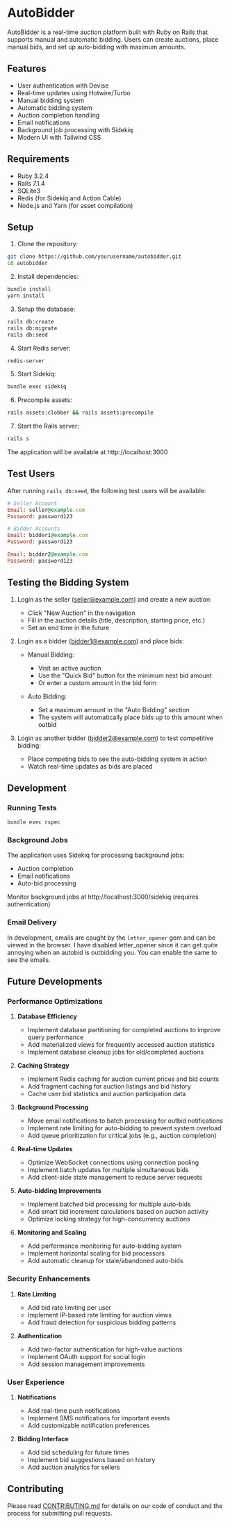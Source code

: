 # AutoBidder

AutoBidder is a real-time auction platform built with Ruby on Rails that supports manual and automatic bidding. Users can create auctions, place manual bids, and set up auto-bidding with maximum amounts.

## Features

- User authentication with Devise
- Real-time updates using Hotwire/Turbo
- Manual bidding system
- Automatic bidding system
- Auction completion handling
- Email notifications
- Background job processing with Sidekiq
- Modern UI with Tailwind CSS

## Requirements

- Ruby 3.2.4
- Rails 7.1.4
- SQLite3
- Redis (for Sidekiq and Action Cable)
- Node.js and Yarn (for asset compilation)

## Setup

1. Clone the repository:
```bash
git clone https://github.com/yourusername/autobidder.git
cd autobidder
```

2. Install dependencies:
```bash
bundle install
yarn install
```

3. Setup the database:
```bash
rails db:create
rails db:migrate
rails db:seed
```

4. Start Redis server:
```bash
redis-server
```

5. Start Sidekiq:
```bash
bundle exec sidekiq
```

6. Precompile assets:
```bash
rails assets:clobber && rails assets:precompile
```

7. Start the Rails server:
```bash
rails s
```

The application will be available at http://localhost:3000

## Test Users

After running `rails db:seed`, the following test users will be available:

```ruby
# Seller Account
Email: seller@example.com
Password: password123

# Bidder Accounts
Email: bidder1@example.com
Password: password123

Email: bidder2@example.com
Password: password123
```

## Testing the Bidding System

1. Login as the seller (seller@example.com) and create a new auction:
   - Click "New Auction" in the navigation
   - Fill in the auction details (title, description, starting price, etc.)
   - Set an end time in the future

2. Login as a bidder (bidder1@example.com) and place bids:
   - Manual Bidding:
     - Visit an active auction
     - Use the "Quick Bid" button for the minimum next bid amount
     - Or enter a custom amount in the bid form

   - Auto Bidding:
     - Set a maximum amount in the "Auto Bidding" section
     - The system will automatically place bids up to this amount when outbid

3. Login as another bidder (bidder2@example.com) to test competitive bidding:
   - Place competing bids to see the auto-bidding system in action
   - Watch real-time updates as bids are placed

## Development

### Running Tests

```bash
bundle exec rspec
```

### Background Jobs

The application uses Sidekiq for processing background jobs:

- Auction completion
- Email notifications
- Auto-bid processing

Monitor background jobs at http://localhost:3000/sidekiq (requires authentication)

### Email Delivery

In development, emails are caught by the `letter_opener` gem and can be viewed in the browser.
I have disabled letter_opener since it can get quite annoying when an autobid is outbidding you. You can enable the same to see the emails.

## Future Developments

### Performance Optimizations
1. **Database Efficiency**
   - Implement database partitioning for completed auctions to improve query performance
   - Add materialized views for frequently accessed auction statistics
   - Implement database cleanup jobs for old/completed auctions

2. **Caching Strategy**
   - Implement Redis caching for auction current prices and bid counts
   - Add fragment caching for auction listings and bid history
   - Cache user bid statistics and auction participation data

3. **Background Processing**
   - Move email notifications to batch processing for outbid notifications
   - Implement rate limiting for auto-bidding to prevent system overload
   - Add queue prioritization for critical jobs (e.g., auction completion)

4. **Real-time Updates**
   - Optimize WebSocket connections using connection pooling
   - Implement batch updates for multiple simultaneous bids
   - Add client-side state management to reduce server requests

5. **Auto-bidding Improvements**
   - Implement batched bid processing for multiple auto-bids
   - Add smart bid increment calculations based on auction activity
   - Optimize locking strategy for high-concurrency auctions

6. **Monitoring and Scaling**
   - Add performance monitoring for auto-bidding system
   - Implement horizontal scaling for bid processors
   - Add automatic cleanup for stale/abandoned auto-bids

### Security Enhancements
1. **Rate Limiting**
   - Add bid rate limiting per user
   - Implement IP-based rate limiting for auction views
   - Add fraud detection for suspicious bidding patterns

2. **Authentication**
   - Add two-factor authentication for high-value auctions
   - Implement OAuth support for social login
   - Add session management improvements

### User Experience
1. **Notifications**
   - Add real-time push notifications
   - Implement SMS notifications for important events
   - Add customizable notification preferences

2. **Bidding Interface**
   - Add bid scheduling for future times
   - Implement bid suggestions based on history
   - Add auction analytics for sellers

## Contributing

Please read [CONTRIBUTING.md](CONTRIBUTING.md) for details on our code of conduct and the process for submitting pull requests.
